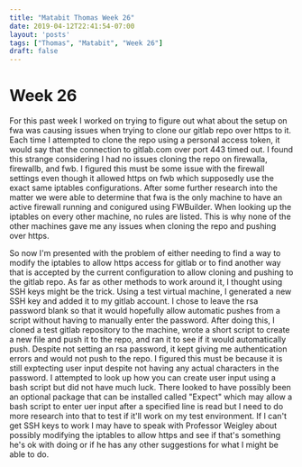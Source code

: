 ```yaml
---
title: "Matabit Thomas Week 26"
date: 2019-04-12T22:41:54-07:00
layout: 'posts'
tags: ["Thomas", "Matabit", "Week 26"]
draft: false
---
```


# Week 26
For this past week I worked on trying to figure out what about the setup on fwa was causing issues when trying to clone our gitlab repo over https to it. Each time I attempted to clone the repo using a personal access token, it would say that the connection to gitlab.com over port 443 timed out. I found this strange considering I had no issues cloning the repo on firewalla, firewallb, and fwb. I figured this must be some issue with the firewall settings even though it allowed https on fwb which supposedly use the exact same iptables configurations. After some further research into the matter we were able to determine that fwa is the only machine to have an active firewall running and conigured using FWBuilder. When looking up the iptables on every other machine, no rules are listed. This is why none of the other machines gave me any issues when cloning the repo and pushing over https.

So now I'm presented with the problem of either needing to find a way to modify the iptables to allow https access for gitlab or to find another way that is accepted by the current configuration to allow cloning and pushing to the gitlab repo. As far as other methods to work around it, I thought using SSH keys might be the trick. Using a test virtual machine, I generated a new SSH key and added it to my gitlab account. I chose to leave the rsa password blank so that it would hopefully allow automatic pushes from a script without having to manually enter the password. After doing this, I cloned a test gitlab repository to the machine, wrote a short script to create a new file and push it to the repo, and ran it to see if it would automatically push. Despite not setting an rsa password, it kept giving me authentication errors and would not push to the repo. I figured this must be because it is still exptecting user input despite not having any actual characters in the password. I attempted to look up how you can create user input using a bash script but did not have much luck. There looked to have possibly been an optional package that can be installed called "Expect" which may allow a bash script to enter uer input after a specified line is read but I need to do more research into that to test if it'll work on my test environment. If I can't get SSH keys to work I may have to speak with Professor Weigley about possibly modifying the iptables to allow https and see if that's something he's ok with doing or if he has any other suggestions for what I might be able to do. 